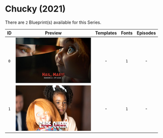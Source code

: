 # Chucky (2021)

There are `2` Blueprint(s) available for this Series.

| ID | Preview | Templates | Fonts | Episodes | 
| :---: | :---: | :---: | :---: | :---: |
| `0` | <img src="./0/preview0.jpg" height="150"> | - | `1` | - |
| `1` | <img src="./1/preview0.jpg" height="150"> | - | `1` | - |